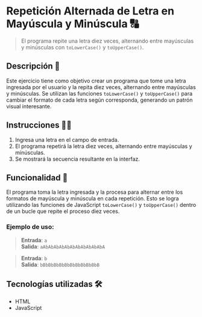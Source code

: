 # Repetición Alternada de Letra en Mayúscula y Minúscula 🔠

> El programa repite una letra diez veces, alternando entre mayúsculas y minúsculas con `toLowerCase()` y `toUpperCase()`.

## Descripción 📝

Este ejercicio tiene como objetivo crear un programa que tome una letra ingresada por el usuario y la repita diez veces, alternando entre mayúsculas y minúsculas. Se utilizan las funciones `toLowerCase()` y `toUpperCase()` para cambiar el formato de cada letra según corresponda, generando un patrón visual interesante.

## Instrucciones 🧑‍💻

1. Ingresa una letra en el campo de entrada.
2. El programa repetirá la letra diez veces, alternando entre mayúsculas y minúsculas.
3. Se mostrará la secuencia resultante en la interfaz.

## Funcionalidad 🚀

El programa toma la letra ingresada y la procesa para alternar entre los formatos de mayúscula y minúscula en cada repetición. Esto se logra utilizando las funciones de JavaScript `toLowerCase()` y `toUpperCase()` dentro de un bucle que repite el proceso diez veces.

### Ejemplo de uso:

> **Entrada**: `a`  
> **Salida**: `aAbAbAbAbAbAbAbAbAbAbAbA`

> **Entrada**: `b`  
> **Salida**: `bBbBbBbBbBbBbBbBbBbBbB`

## Tecnologías utilizadas 🛠️

- HTML  
- JavaScript